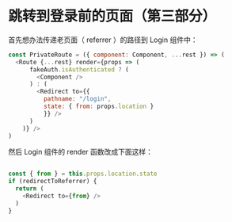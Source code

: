 # 跳转到登录前的页面（第三部分）


首先想办法传递老页面（ referrer ）的路径到 Login 组件中：

```js
const PrivateRoute = ({ component: Component, ...rest }) => (
  <Route {...rest} render={props => (
      fakeAuth.isAuthenticated ? (
        <Component />
      ) : (
        <Redirect to={{
          pathname: "/login",
          state: { from: props.location }
          }} />
      )
    )} />
)
```


然后 Login 组件的 render 函数改成下面这样：

```js

const { from } = this.props.location.state
if (redirectToReferrer) {
  return (
    <Redirect to={from} />
  )
}
```
